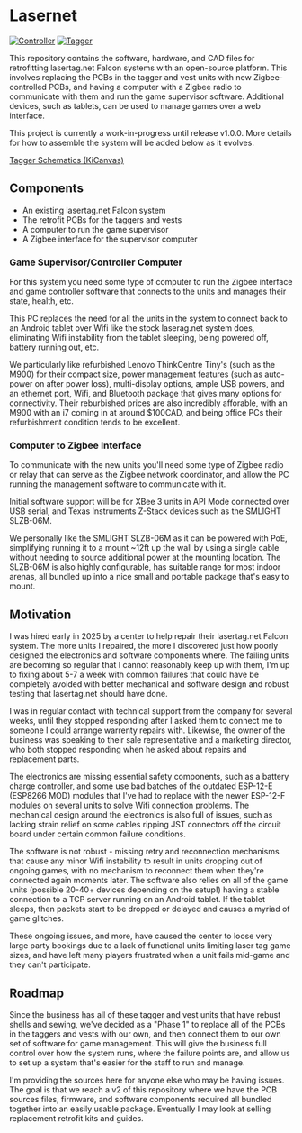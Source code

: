 # Lasernet

[![Controller](https://github.com/northernpaws/lasernet/actions/workflows/controller.yml/badge.svg)](https://github.com/northernpaws/lasernet/actions/workflows/controller.yml) [![Tagger](https://github.com/northernpaws/lasernet/actions/workflows/tagger.yml/badge.svg)](https://github.com/northernpaws/lasernet/actions/workflows/tagger.yml)

This repository contains the software, hardware, and CAD files for retrofitting lasertag.net Falcon systems with an open-source platform. This involves replacing the PCBs in the tagger and vest units with new Zigbee-controlled PCBs, and having a computer with a Zigbee radio to communicate with them and run the game supervisor software. Additional devices, such as tablets, can be used to manage games over a web interface.

This project is currently a work-in-progress until release v1.0.0. More details for how to assemble the system will be added below as it evolves.

[Tagger Schematics (KiCanvas)](https://kicanvas.org/?github=https%3A%2F%2Fgithub.com%2Fnorthernpaws%2Flasernet%2Fblob%2Fmain%2Ftagger%2Fhardware%2Ftagger.kicad_pro)

## Components

 - An existing lasertag.net Falcon system
 - The retrofit PCBs for the taggers and vests
 - A computer to run the game supervisor
 - A Zigbee interface for the supervisor computer

### Game Supervisor/Controller Computer

For this system you need some type of computer to run the Zigbee interface and game controller software that connects to the units and manages their state, health, etc.

This PC replaces the need for all the units in the system to connect back to an Android tablet over Wifi like the stock laserag.net system does, eliminating Wifi instability from the tablet sleeping, being powered off, battery running out, etc.

We particularly like refurbished Lenovo ThinkCentre Tiny's (such as the M900) for their compact size, power management features (such as auto-power on after power loss), multi-display options, ample USB powers, and an ethernet port, Wifi, and Bluetooth package that gives many options for connectivity. Their reburbished prices are also incredibly afforable, with an M900 with an i7 coming in at around $100CAD, and being office PCs their refurbishment condition tends to be excellent.

### Computer to Zigbee Interface

To communicate with the new units you'll need some type of Zigbee radio or relay that can serve as the Zigbee network coordinator, and allow the PC running the management software to communicate with it. 

Initial software support will be for XBee 3 units in API Mode connected over USB serial, and Texas Instruments Z-Stack devices such as the SMLIGHT SLZB-06M.

We personally like the SMLIGHT SLZB-06M as it can be powered with PoE, simplifying running it to a mount ~12ft up the wall by using a single cable without needing to source additional power at the mounting location. The SLZB-06M is also highly configurable, has suitable range for most indoor arenas, all bundled up into a nice small and portable package that's easy to mount.

## Motivation

I was hired early in 2025 by a center to help repair their lasertag.net Falcon system. The more units I repaired, the more I discovered just how poorly designed the electronics and software components where. The failing units are becoming so regular that I cannot reasonably keep up with them, I'm up to fixing about 5-7 a week with common failures that could have be completely avoided with better mechanical and software design and robust testing that lasertag.net should have done.

I was in regular contact with technical support from the company for several weeks, until they stopped responding after I asked them to connect me to someone I could arrange warrenty repairs with. Likewise, the owner of the business was speaking to their sale representative and a marketing director, who both stopped responding when he asked about repairs and replacement parts. 

The electronics are missing essential safety components, such as a battery charge controller, and some use bad batches of the outdated ESP-12-E (ESP8266 MOD) modules that I've had to replace with the newer ESP-12-F modules on several units to solve Wifi connection problems. The mechanical design around the electronics is also full of issues, such as lacking strain relief on some cables ripping JST connectors off the circuit board under certain common failure conditions.

The software is not robust - missing retry and reconnection mechanisms that cause any minor Wifi instability to result in units dropping out of ongoing games, with no mechanism to reconnect them when they're connected again moments later. The software also relies on all of the game units (possible 20-40+ devices depending on the setup!) having a stable connection to a TCP server running on an Android tablet. If the tablet sleeps, then packets start to be dropped or delayed and causes a myriad of game glitches.

These ongoing issues, and more, have caused the center to loose very large party bookings due to a lack of functional units limiting laser tag game sizes, and have left many players frustrated when a unit fails mid-game and they can't participate.

## Roadmap

Since the business has all of these tagger and vest units that have rebust shells and sewing, we've decided as a "Phase 1" to replace all of the PCBs in the taggers and vests with our own, and then connect them to our own set of software for game management. This will give the business full control over how the system runs, where the failure points are, and allow us to set up a system that's easier for the staff to run and manage.

I'm providing the sources here for anyone else who may be having issues. The goal is that we reach a v2 of this repository where we have the PCB sources files, firmware, and software components required all bundled together into an easily usable package. Eventually I may look at selling replacement retrofit kits and guides.


